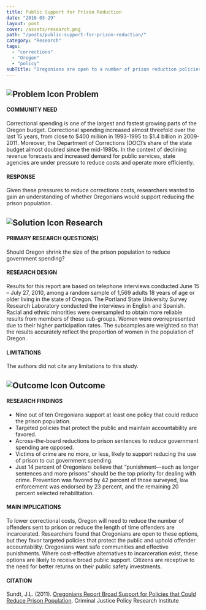 ```yaml
---
title: Public Support for Prison Reduction
date: "2016-03-29"
layout: post
cover: /assets/research.png
path: "/posts/public-support-for-prison-reduction/"
category: "Research"
tags:
  - "corrections"
  - "Oregon"
  - "policy"
subTitle: "Oregonians are open to a number of prison reduction policies, but favor policies that protect the public and uphold offender accountability."
---
```

## ![Problem Icon](https://github.com/google/material-design-icons/raw/master/alert/1x_web/ic_error_outline_black_48dp.png "Problem") Problem

#### COMMUNITY NEED

Correctional spending is one of the largest and fastest growing parts of the Oregon budget. Correctional spending increased almost threefold over the last 15 years, from close to $400 million in 1993-1995 to $1.4 billion in 2009-2011. Moreover, the Department of Corrections (DOC)’s share of the state budget almost doubled since the mid-1980s. In the context of declining revenue forecasts and increased demand for public services, state agencies are under pressure to reduce costs and operate more efficiently.

#### RESPONSE

Given these pressures to reduce corrections costs, researchers wanted to gain an understanding of whether Oregonians would support reducing the prison population.

## ![Solution Icon](https://github.com/google/material-design-icons/raw/master/action/1x_web/ic_lightbulb_outline_black_48dp.png "Solution") Research

#### PRIMARY RESEARCH QUESTION(S)

Should Oregon shrink the size of the prison population to reduce government spending?

#### RESEARCH DESIGN

Results for this report are based on telephone interviews conducted June 15 – July 27, 2010, among a random sample of 1,569 adults 18 years of age or older living in the state of Oregon. The Portland State University Survey Research Laboratory conducted the interviews in English and Spanish. Racial and ethnic minorities were oversampled to obtain more reliable results from members of these sub-groups. Women were overrepresented due to their higher participation rates. The subsamples are weighted so that the results accurately reflect the proportion of women in the population of Oregon.

#### LIMITATIONS

The authors did not cite any limitations to this study.

## ![Outcome Icon](https://github.com/google/material-design-icons/raw/master/action/1x_web/ic_view_list_black_48dp.png "Outcome") Outcome

#### RESEARCH FINDINGS

* Nine out of ten Oregonians support at least one policy that could reduce the prison population.
* Targeted policies that protect the public and maintain accountability are favored.
* Across-the-board reductions to prison sentences to reduce government spending are opposed.
* Victims of crime are no more, or less, likely to support reducing the use of prison to cut government spending.
* Just 14 percent of Oregonians believe that “punishment—such as longer sentences and more prisons” should be the top priority for dealing with crime. Prevention was favored by 42 percent of those surveyed, law enforcement was endorsed by 23 percent, and the remaining 20 percent selected rehabilitation.

#### MAIN IMPLICATIONS

To lower correctional costs, Oregon will need to reduce the number of offenders sent to prison or reduce the length of time offenders are incarcerated. Researchers found that Oregonians are open to these options, but they favor targeted policies that protect the public and uphold offender accountability. Oregonians want safe communities and effective punishments. Where cost-effective alternatives to incarceration exist, these options are likely to receive broad public support. Citizens are receptive to the need for better returns on their public safety investments.

#### CITATION

Sundt, J.L. (2011). [Oregonians Report Broad Support for Policies that Could Reduce Prison Population](https://www.pdx.edu/cjpri/sites/www.pdx.edu.cjpri/files/ReducePrison_ResearchBrief.pdf). Criminal Justice Policy Research Institute
